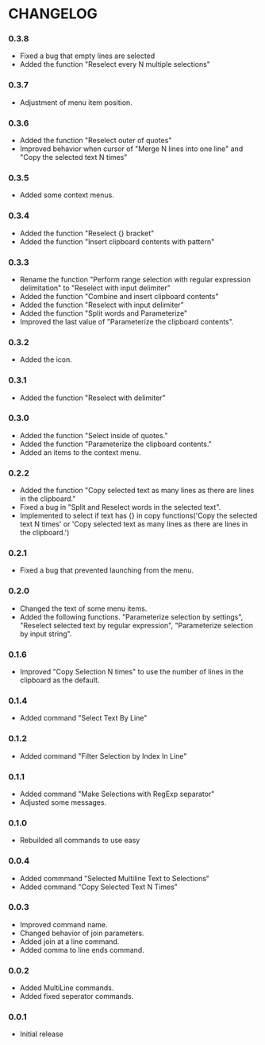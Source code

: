 # CHANGELOG

### 0.3.8
 - Fixed a bug that empty lines are selected
 - Added the function "Reselect every N multiple selections"

### 0.3.7
- Adjustment of menu item position.

### 0.3.6
- Added the function "Reselect outer of quotes"
- Improved behavior when cursor of "Merge N lines into one line" and "Copy the selected text N times"
### 0.3.5
- Added some context menus.

### 0.3.4
- Added the function "Reselect {} bracket"
- Added the function "Insert clipboard contents with pattern"

### 0.3.3
- Rename the function "Perform range selection with regular expression delimitation" to "Reselect with input delimiter"
- Added the function "Combine and insert clipboard contents"
- Added the function "Reselect with input delimiter"
- Added the function "Split words and Parameterize"
- Improved the last value of "Parameterize the clipboard contents".

### 0.3.2
- Added the icon.
### 0.3.1
- Added the function "Reselect with delimiter"

### 0.3.0
- Added the function "Select inside of quotes." 
- Added the function "Parameterize the clipboard contents." 
- Added an items to the context menu.

### 0.2.2
- Added the function "Copy selected text as many lines as there are lines in the clipboard."
- Fixed a bug in "Split and Reselect words in the selected text".
- Implemented to select if text has {} in copy functions('Copy the selected text N times' or 'Copy selected text as many lines as there are lines in the clipboard.')

### 0.2.1
- Fixed a bug that prevented launching from the menu.

### 0.2.0
- Changed the text of some menu items.
- Added the following functions.
 "Parameterize selection by settings", "Reselect selected text by regular expression", "Parameterize selection by input string".

### 0.1.6
- Improved "Copy Selection N times" to use the number of lines in the clipboard as the default.

### 0.1.4
- Added command "Select Text By Line"

### 0.1.2
- Added command "Filter Selection by Index In Line"

### 0.1.1
- Added command "Make Selections with RegExp separator"
- Adjusted some messages.

### 0.1.0
- Rebuilded all commands to use easy

### 0.0.4
- Added commmand "Selected Multiline Text to Selections"
- Added command "Copy Selected Text N Times"

### 0.0.3
- Improved command name.
- Changed behavior of join parameters.
- Added join at a line command.
- Added comma to line ends command.

### 0.0.2
- Added MultiLine commands.
- Added fixed seperator commands.

### 0.0.1
- Initial release